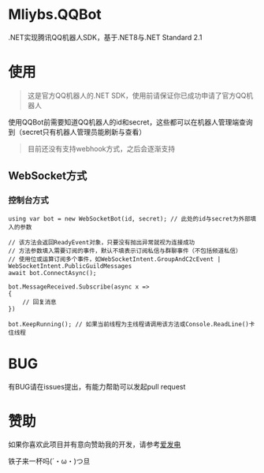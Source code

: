 # Mliybs.QQBot

.NET实现腾讯QQ机器人SDK，基于.NET8与.NET Standard 2.1

# 使用

> 这是官方QQ机器人的.NET SDK，使用前请保证你已成功申请了官方QQ机器人

使用QQBot前需要知道QQ机器人的id和secret，这些都可以在机器人管理端查询到（secret只有机器人管理员能刷新与查看）

> 目前还没有支持webhook方式，之后会逐渐支持

## WebSocket方式

### 控制台方式

```CSharp
using var bot = new WebSocketBot(id, secret); // 此处的id与secret为外部填入的参数

// 该方法会返回ReadyEvent对象，只要没有抛出异常就视为连接成功
// 方法参数填入需要订阅的事件，默认不填表示订阅私信与群聊事件（不包括频道私信）
// 使用位或运算订阅多个事件，如WebSocketIntent.GroupAndC2cEvent | WebSocketIntent.PublicGuildMessages
await bot.ConnectAsync();

bot.MessageReceived.Subscribe(async x =>
{
    // 回复消息
})

bot.KeepRunning(); // 如果当前线程为主线程请调用该方法或Console.ReadLine()卡住线程
```

# BUG

有BUG请在issues提出，有能力帮助可以发起pull request

# 赞助

如果你喜欢此项目并有意向赞助我的开发，请参考[爱发电](https://afdian.com/a/mliybs)

铁子来一杯吗(´・ω・)つ旦